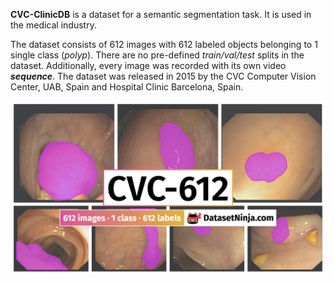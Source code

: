 **CVC-ClinicDB** is a dataset for a semantic segmentation task. It is used in the medical industry. 

The dataset consists of 612 images with 612 labeled objects belonging to 1 single class (*polyp*). There are no pre-defined <i>train/val/test</i> splits in the dataset. Additionally, every image was recorded with its own video ***sequence***. The dataset was released in 2015 by the CVC Computer Vision Center, UAB, Spain and Hospital Clinic Barcelona, Spain.

<img src="https://github.com/dataset-ninja/cvc-612/raw/main/visualizations/poster.png">
